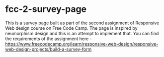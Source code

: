 # fcc-2-survey-page

This is a survey page built as part of the second assignment of Responsive Web design course on Free Code Camp. The page is inspired by neumorphism design and this is an attempt to implement that. You can find the requirements of the assignment here - https://www.freecodecamp.org/learn/responsive-web-design/responsive-web-design-projects/build-a-survey-form
